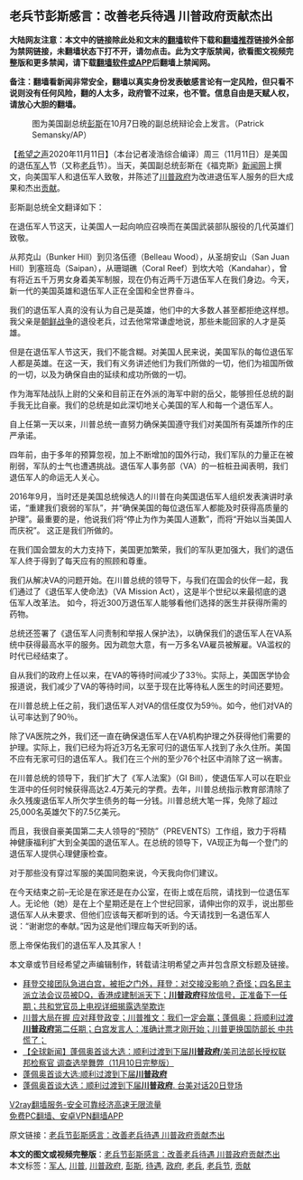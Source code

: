 <h2>老兵节彭斯感言：改善老兵待遇 川普政府贡献杰出</h2> <p class="notice"><b>大陆网友注意：本文中的链接除此处和文末的<a href="https://github.com/bannedbook/fanqiang" >翻墙</a>软件下载和<a href="https://github.com/killgcd/justmysocks/blob/master/README.md">翻墙推荐</a>链接外全部为禁网链接，未翻墙状态下打不开，请勿点击。此为文字版禁闻，欲看图文视频完整版和更多禁闻，请下载<a href="https://github.com/bannedbook/fanqiang">翻墙软件或APP</a>后翻墙上禁闻网。</p><p>备注：翻墙看新闻非常安全，翻墙以真实身份发表敏感言论有一定风险，但只看不说则没有任何风险，翻的人太多，政府管不过来，也不管。信息自由是天赋人权，请放心大胆的翻墙。</b></p>  <div class="entry"> <figure><figcaption>图为美国副总统<a href="https://www.bannedbook.org/bnews/tag/%e5%bd%ad%e6%96%af/" class="st_tag internal_tag" rel="tag" title="标签 彭斯 下的日志">彭斯</a>在10月7日晚的副总统辩论会上发言。（Patrick Semansky/AP）</figcaption></figure> <p>【<span class='wp_keywordlink_affiliate'><a href="https://www.soundofhope.org" title="希望之声" target="_blank">希望之声</a></span>2020年11月11日】（本台记者凌浩综合编译）周三（11月11日）是美国的退伍<a href="https://www.bannedbook.org/bnews/tag/%e5%86%9b%e4%ba%ba/" class="st_tag internal_tag" rel="tag" title="标签 军人 下的日志">军人</a>节（又称<a href="https://www.bannedbook.org/bnews/tag/%e8%80%81%e5%85%b5/" class="st_tag internal_tag" rel="tag" title="标签 老兵 下的日志">老兵</a>节）。当天，美国副总统彭斯在《福克斯》<span class='wp_keywordlink_affiliate'><a href="https://www.bannedbook.org/" title="新闻网">新闻网</a></span>上撰文，向美国军人和退伍军人致敬，并陈述了<a href="https://www.bannedbook.org/bnews/tag/%e5%b7%9d%e6%99%ae/" class="st_tag internal_tag" rel="tag" title="标签 川普 下的日志">川普</a><a href="https://www.bannedbook.org/bnews/tag/%e6%94%bf%e5%ba%9c/" class="st_tag internal_tag" rel="tag" title="标签 政府 下的日志">政府</a>为改进退伍军人服务的巨大成果和杰出<a href="https://www.bannedbook.org/bnews/tag/%E8%B4%A1%E7%8C%AE/" class="st_tag internal_tag" rel="tag" title="标签 贡献 下的日志">贡献</a>。</p> <p>彭斯副总统全文翻译如下：</p> <p>在退伍军人节这天，让美国人一起向响应召唤而在美国武装部队服役的几代英雄们致敬。</p> <p>从邦克山（Bunker Hill）到贝洛伍德（Belleau Wood），从圣胡安山（San Juan Hill）到塞班岛（Saipan），从珊瑚礁（Coral Reef）到坎大哈（Kandahar），曾有将近五千万男女身着美军制服，现在仍有近两千万退伍军人在我们身边。今天，新一代的美国英雄和退伍军人正在全国和全世界奋斗。</p> <p>我们的退伍军人真的没有认为自己是英雄，他们中的大多数人甚至都拒绝这样想。我父亲是<span class='wp_keywordlink'><a href="https://www.bannedbook.org/forum2/topic1037.html" title="朝鲜战争——李奇微回忆录" target="_blank">朝鲜战争</a></span>的退役老兵，过去他常常谦虚地说，那些未能回家的人才是英雄。</p>  <p>但是在退伍军人节这天，我们不能含糊。对美国人民来说，美国军队的每位退伍军人都是英雄。在这一天，我们有义务讲述他们为我们所做的一切，他们为祖国所做的一切，以及为确保自由的延续和成功所做的一切。</p> <p>作为海军陆战队上尉的父亲和目前正在外派的海军中尉的岳父，能够担任总统的副手我无比自豪。我们的总统是如此深切地关心美国的军人和每一个退伍军人。</p> <p>自上任第一天以来，川普总统一直努力确保美国遵守我们对美国所有英雄所作的庄严承诺。</p> <p>四年前，由于多年的预算忽视，加上不断增加的国外行动，我们军队的力量正在被削弱，军队的士气也遭遇挑战。退伍军人事务部（VA）的一桩桩丑闻表明，我们退伍军人的命运无人关心。</p> <p>2016年9月，当时还是美国总统候选人的川普在向美国退伍军人组织发表演讲时承诺，“重建我们衰弱的军队”，并“确保美国的每位退伍军人都能及时获得高质量的护理”。最重要的是，他说我们将“停止为作为美国人道歉”，而将“开始以当美国人而庆祝”。 这正是我们所做的。</p>  <p>在我们国会盟友的大力支持下，美国更加繁荣，我们的军队更加强大，我们的退伍军人终于得到了每天应有的照顾和尊重。</p> <p>我们从解决VA的问题开始。在川普总统的领导下，与我们在国会的伙伴一起，我们通过了《退伍军人使命法》（VA Mission Act），这是半个世纪以来最彻底的退伍军人改革法。 如今，将近300万退伍军人能够看他们选择的医生并获得所需的药物。</p> <p>总统还签署了《退伍军人问责制和举报人保护法》，以确保我们的退伍军人在VA系统中获得最高水平的服务。因为疏忽大意，有一万多名VA雇员被解雇。VA滥权的时代已经结束了。</p> <p>自从我们的政府上任以来，在VA的等待时间减少了33％。实际上，美国医学协会报道说，我们减少了VA的等待时间，以至于现在比等待私人医生的时间还要短。</p> <p>在川普总统上任之前，我们退伍军人对VA的信任度仅为59％。如今，他们对VA的认可率达到了90％。</p>  <p>除了VA医院之外，我们还一直在确保退伍军人在VA机构护理之外获得他们需要的护理。实际上，我们已经为将近3万名无家可归的退伍军人找到了永久住所。美国不应有无家可归的退伍军人。我们在三个州的至少76个社区中消除了这一祸害。</p> <p>在川普总统的领导下，我们扩大了《军人法案》（GI Bill），使退伍军人可以在职业生涯中的任何时候获得高达2.4万美元的学费。去年，川普总统指示教育部清除了永久残废退伍军人所欠学生债务的每一分钱。川普总统大笔一挥，免除了超过25,000名英雄欠下的7.5亿美元。</p> <p>而且，我很自豪美国第二夫人领导的“预防”（PREVENTS）工作组，致力于将精神健康福利扩大到全美国的退伍军人。在总统的领导下，VA现正为每一个登门的退伍军人提供心理健康检查。</p> <p>对于那些没有穿过军服的美国同胞来说，今天我向你们建议。</p> <p>在今天结束之前&#8211;无论是在家还是在办公室，在街上或在后院，请找到一位退伍军人。无论他（她）是在上个星期还是在上个世纪回家，请伸出你的双手，说出那些退伍军人从未要求、但他们应该每天都听到的话。今天请找到一名退伍军人说：“谢谢您的奉献。”因为这是他们理应每天听到的话。</p>  <p>愿上帝保佑我们的退伍军人及其家人！</p> <p>本文章或节目经希望之声编辑制作，转载请注明希望之声并包含原文标题及链接。</p> <ul class='op-related-articles' title='相关阅读'> <li><a href='https://www.bannedbook.org/bnews/bannedvideo/20201112/1429577.html' target='_blank'>拜登交接团队急进白宫，被拒之门外，拜登：对交接没影响？奇怪；四名民主派立法会议员被DQ，香港成建制派天下；<b>川普政府</b>释放信号，正准备下一任期；共和党官员上电视详细揭露选举欺诈</a></li> <li><a href='https://www.bannedbook.org/bnews/bannedvideo/20201111/1429423.html' target='_blank'>川普大局在握 应对拜登政变；川普推文：我们一定会赢；蓬佩奥：将顺利过渡<b>川普政府</b>第二任期；白宫发言人：准确计票才刚开始；川普更换国防部长 中共慌了；</a></li> <li><a href='https://www.bannedbook.org/bnews/bannedvideo/20201111/1429284.html' target='_blank'>【全球新闻】蓬佩奥首谈大选：顺利过渡到下届<b>川普政府</b>/美司法部长授权联邦检察官 调查选举舞弊（11月10日完整版）</a></li> <li><a href='https://www.bannedbook.org/bnews/bannedvideo/20201111/1429202.html' target='_blank'>蓬佩奥首谈大选:顺利过渡到下届<b>川普政府</b></a></li> <li><a href='https://www.bannedbook.org/bnews/bannedvideo/20201111/1429160.html' target='_blank'>蓬佩奥首谈大选：顺利过渡到下届<b>川普政府</b>. 台美对话20日登场</a></li> </ul> <p class="texttj"> <a href="https://www.bannedbook.org/forum23/topic22702.html" target="_blank">V2ray翻墙服务-安全可靠经济高速无限流量</a><br/> <a href="https://github.com/bannedbook/fanqiang/wiki/%E7%A6%81%E9%97%BB%E7%BD%91%E5%AE%89%E5%8D%93%E7%BF%BB%E5%A2%99%E6%96%B0%E9%97%BBAPP" target="_blank">免费PC翻墙、安卓VPN翻墙APP</a></p><p>原文链接：<a class="src_link"  href="https://www.soundofhope.org/post/441745" target="_blank">老兵节彭斯感言：改善老兵待遇 川普政府贡献杰出</a></p><a name='sharetosocial'></a>       <div><b>本文的图文或视频完整版</b>：<a href='https://www.bannedbook.org/bnews/comments/20201112/1429596.html'>老兵节彭斯感言：改善老兵待遇 川普政府贡献杰出</a></div>  </div><!--END ENTRY--> <div class="postfooter"> <div>本文标签：<a href="https://www.bannedbook.org/bnews/tag/%e5%86%9b%e4%ba%ba/" rel="tag">军人</a>, <a href="https://www.bannedbook.org/bnews/tag/%e5%b7%9d%e6%99%ae/" rel="tag">川普</a>, <a href="https://www.bannedbook.org/bnews/tag/%e5%b7%9d%e6%99%ae%e6%94%bf%e5%ba%9c/" rel="tag">川普政府</a>, <a href="https://www.bannedbook.org/bnews/tag/%e5%bd%ad%e6%96%af/" rel="tag">彭斯</a>, <a href="https://www.bannedbook.org/bnews/tag/%E5%BE%85%E9%81%87/" rel="tag">待遇</a>, <a href="https://www.bannedbook.org/bnews/tag/%e6%94%bf%e5%ba%9c/" rel="tag">政府</a>, <a href="https://www.bannedbook.org/bnews/tag/%e8%80%81%e5%85%b5/" rel="tag">老兵</a>, <a href="https://www.bannedbook.org/bnews/tag/%E8%80%81%E5%85%B5%E8%8A%82/" rel="tag">老兵节</a>, <a href="https://www.bannedbook.org/bnews/tag/%E8%B4%A1%E7%8C%AE/" rel="tag">贡献</a></div>  </div><!--END POSTFOOTER--> 